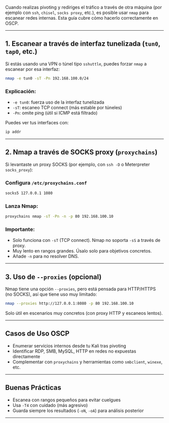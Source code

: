 Cuando realizas pivoting y rediriges el tráfico a través de otra máquina (por ejemplo con `ssh`, `chisel`, `socks proxy`, etc.), es posible usar `nmap` para escanear redes internas. Esta guía cubre cómo hacerlo correctamente en OSCP.

---

## 1. Escanear a través de interfaz tunelizada (`tun0`, `tap0`, etc.)

Si estás usando una VPN o túnel tipo `sshuttle`, puedes forzar `nmap` a escanear por esa interfaz:

```bash
nmap -e tun0 -sT -Pn 192.168.100.0/24
```

### Explicación:
- `-e tun0`: fuerza uso de la interfaz tunelizada
- `-sT`: escaneo TCP connect (más estable por túneles)
- `-Pn`: omite ping (útil si ICMP está filtrado)

Puedes ver tus interfaces con:
```bash
ip addr
```

---

## 2. Nmap a través de SOCKS proxy (`proxychains`)

Si levantaste un proxy SOCKS (por ejemplo, con `ssh -D` o Meterpreter `socks_proxy`):

### Configura `/etc/proxychains.conf`

```bash
socks5 127.0.0.1 1080
```

### Lanza Nmap:

```bash
proxychains nmap -sT -Pn -n -p 80 192.168.100.10
```

### Importante:
- Solo funciona con `-sT` (TCP connect). Nmap no soporta `-sS` a través de proxy.
- Muy lento en rangos grandes. Úsalo solo para objetivos concretos.
- Añade `-n` para no resolver DNS.

---

## 3. Uso de `--proxies` (opcional)

Nmap tiene una opción `--proxies`, pero está pensada para HTTP/HTTPS (no SOCKS), así que tiene uso muy limitado:

```bash
nmap --proxies http://127.0.0.1:8080 -p 80 192.168.100.10
```

Solo útil en escenarios muy concretos (con proxy HTTP y escaneos lentos).

---

## Casos de Uso OSCP

- Enumerar servicios internos desde tu Kali tras pivoting
- Identificar RDP, SMB, MySQL, HTTP en redes no expuestas directamente
- Complementar con `proxychains` y herramientas como `smbclient`, `winexe`, etc.

---

## Buenas Prácticas

- Escanea con rangos pequeños para evitar cuelgues
- Usa `-T4` con cuidado (más agresivo)
- Guarda siempre los resultados (`-oN`, `-oA`) para análisis posterior

---
